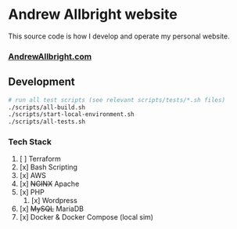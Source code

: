 # Andrew Allbright website

This source code is how I develop and operate my personal website.

### [AndrewAllbright.com](https://andrewallbright.com)

## Development
```bash
# run all test scripts (see relevant scripts/tests/*.sh files)
./scripts/all-build.sh
./scripts/start-local-environment.sh
./scripts/all-tests.sh
```

### Tech Stack
1. [ ] Terraform
1. [x] Bash Scripting
1. [x] AWS
1. [x] ~~NGINX~~ Apache
1. [x] PHP
    1. [x] Wordpress
1. [x] ~~MySQL~~ MariaDB
1. [x] Docker & Docker Compose (local sim)

